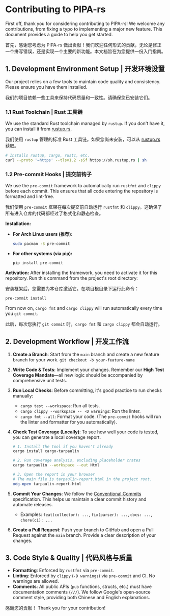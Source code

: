 # Contributing to PIPA-rs

First off, thank you for considering contributing to PIPA-rs! We welcome any contributions, from fixing a typo to implementing a major new feature. This document provides a guide to help you get started.

首先，感谢您考虑为 PIPA-rs 做出贡献！我们欢迎任何形式的贡献，无论是修正一个拼写错误，还是实现一个主要的新功能。本文档旨在为您提供一份入门指南。

## 1. Development Environment Setup | 开发环境设置

Our project relies on a few tools to maintain code quality and consistency. Please ensure you have them installed.

我们的项目依赖一些工具来保持代码质量和一致性。请确保您已安装它们。

### 1.1 Rust Toolchain | Rust 工具链

We use the standard Rust toolchain managed by `rustup`. If you don't have it, you can install it from [rustup.rs](https://rustup.rs/).

我们使用 `rustup` 管理的标准 Rust 工具链。如果您尚未安装，可以从 [rustup.rs](https://rustup.rs/) 获取。

```bash
# Installs rustup, cargo, rustc, etc.
curl --proto '=https' --tlsv1.2 -sSf https://sh.rustup.rs | sh
```

### 1.2 Pre-commit Hooks | 提交前钩子

We use the `pre-commit` framework to automatically run `rustfmt` and `clippy` before each commit. This ensures that all code entering the repository is formatted and lint-free.

我们使用 `pre-commit` 框架在每次提交前自动运行 `rustfmt` 和 `clippy`。这确保了所有进入仓库的代码都经过了格式化和静态检查。

**Installation:**

- **For Arch Linux users (推荐):**
  ```bash
  sudo pacman -S pre-commit
  ```
- **For other systems (via pip):**
  ```bash
  pip install pre-commit
  ```

**Activation:**
After installing the framework, you need to activate it for this repository. Run this command from the project's root directory:

安装框架后，您需要为本仓库激活它。在项目根目录下运行此命令：

```bash
pre-commit install
```

From now on, `cargo fmt` and `cargo clippy` will run automatically every time you `git commit`.

此后，每次您执行 `git commit` 时，`cargo fmt` 和 `cargo clippy` 都会自动运行。

## 2. Development Workflow | 开发工作流

1.  **Create a Branch**: Start from the `main` branch and create a new feature branch for your work.
    `git checkout -b your-feature-name`

2.  **Write Code & Tests**: Implement your changes. Remember our **High Test Coverage Mandate**—all new logic should be accompanied by comprehensive unit tests.

3.  **Run Local Checks**: Before committing, it's good practice to run checks manually:

    - `cargo test --workspace`: Run all tests.
    - `cargo clippy --workspace -- -D warnings`: Run the linter.
    - `cargo fmt --all`: Format your code.
      (The `pre-commit` hooks will run the linter and formatter for you automatically).

4.  **Check Test Coverage (Locally)**: To see how well your code is tested, you can generate a local coverage report.

    ```bash
    # 1. Install the tool if you haven't already
    cargo install cargo-tarpaulin

    # 2. Run coverage analysis, excluding placeholder crates
    cargo tarpaulin --workspace --out Html

    # 3. Open the report in your browser
    # The main file is tarpaulin-report.html in the project root.
    xdg-open tarpaulin-report.html
    ```

5.  **Commit Your Changes**: We follow the [Conventional Commits](https://www.conventionalcommits.org/) specification. This helps us maintain a clear commit history and automate releases.

    - Examples: `feat(collector): ...`, `fix(parser): ...`, `docs: ...`, `chore(ci): ...`

6.  **Create a Pull Request**: Push your branch to GitHub and open a Pull Request against the `main` branch. Provide a clear description of your changes.

## 3. Code Style & Quality | 代码风格与质量

- **Formatting**: Enforced by `rustfmt` via `pre-commit`.
- **Linting**: Enforced by `clippy` (`-D warnings`) via `pre-commit` and CI. No warnings are allowed.
- **Comments**: All public APIs (`pub` functions, structs, etc.) must have documentation comments (`///`). We follow Google's open-source comment style, providing both Chinese and English explanations.

感谢您的贡献！
Thank you for your contribution!
